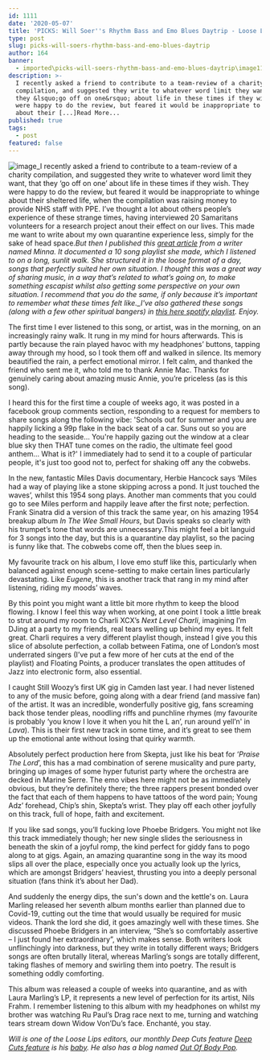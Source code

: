 ```yaml
---
id: 1111
date: '2020-05-07'
title: 'PICKS: Will Soer''s Rhythm Bass and Emo Blues Daytrip - Loose Lips'
type: post
slug: picks-will-soers-rhythm-bass-and-emo-blues-daytrip
author: 164
banner:
  - imported\picks-will-soers-rhythm-bass-and-emo-blues-daytrip\image1111.jpeg
description: >-
  I recently asked a friend to contribute to a team-review of a charity
  compilation, and suggested they write to whatever word limit they want, that
  they &lsquo;go off on one&rsquo; about life in these times if they wish. They
  were happy to do the review, but feared it would be inappropriate to whinge
  about their [...]Read More...
published: true
tags:
  - post
featured: false
---
```

![image](../imported\picks-will-soers-rhythm-bass-and-emo-blues-daytrip\image1111.jpeg)_I recently asked a friend to contribute to a team-review of a charity compilation, and suggested they write to whatever word limit they want, that they ‘go off on one’ about life in these times if they wish. They were happy to do the review, but feared it would be inappropriate to whinge about their sheltered life, when the compilation was raising money to provide NHS staff with PPE. I’ve thought a lot about others people’s experience of these strange times, having interviewed 20 Samaritans volunteers for a research project anout their effect on our lives. This made me want to write about my own quarantine experience less, simply for the sake of head space.__But then I published this_ _[great article](http://loose-lips.co.uk/blog/picks-sss-soul-funk-psych-rock-daytrip) from_ _a writer named Minna. It documented a 10 song playlist she made, which I listened to on a long, sunlit walk. She structured it in the loose format of a day, songs that perfectly suited her own situation. I thought this was a great way of sharing music, in a way that’s related to what’s going on, to make something escapist whilst also getting some perspective on your own situation. I recommend that you do the same, if only because it’s important to remember what these times felt like.__I've also gathered these songs (along with a few other spiritual bangers) in_ [_this here spotify playlist_](https://open.spotify.com/playlist/6VUhUj0Wo1sDTjSCbZP4PZ?si=V0mm4goTQYKr9S1Eb51B8w)_. Enjoy._

The first time I ever listened to this song, or artist, was in the morning, on an increasingly rainy walk. It rung in my mind for hours afterwards. This is partly because the rain played havoc with my headphones’ buttons, tapping away through my hood, so I took them off and walked in silence. Its memory beautified the rain, a perfect emotional mirror. I felt calm, and thanked the friend who sent me it, who told me to thank Annie Mac. Thanks for genuinely caring about amazing music Annie, you’re priceless (as is this song).

I heard this for the first time a couple of weeks ago, it was posted in a facebook group comments section, responding to a request for members to share songs along the following vibe: 'Schools out for summer and you are happily licking a 99p flake in the back seat of a car. Suns out so you are heading to the seaside… You're happily gazing out the window at a clear blue sky then THAT tune comes on the radio, the ultimate feel good anthem… What is it?' I immediately had to send it to a couple of particular people, it's just too good not to, perfect for shaking off any the cobwebs. 

In the new, fantastic Miles Davis documentary, Herbie Hancock says ‘Miles had a way of playing like a stone skipping across a pond. It just touched the waves’, whilst this 1954 song plays. Another man comments that you could go to see Miles perform and happily leave after the first note; perfection. Frank Sinatra did a version of this track the same year, on his amazing 1954 breakup album _In The Wee Small Hours_, but Davis speaks so clearly with his trumpet’s tone that words are unnecessary.This might feel a bit languid for 3 songs into the day, but this is a quarantine day playlist, so the pacing is funny like that. The cobwebs come off, then the blues seep in.

My favourite track on his album, I love emo stuff like this, particularly when balanced against enough scene-setting to make certain lines particularly devastating. Like _Eugene_, this is another track that rang in my mind after listening, riding my moods’ waves.

By this point you might want a little bit more rhythm to keep the blood flowing. I know I feel this way when working, at one point I took a little break to strut around my room to Charli XCX’s _Next Level Charli_, imagining I’m DJing at a party to my friends, real tears welling up behind my eyes. It felt great. Charli requires a very different playlist though, instead I give you this slice of absolute perfection, a collab between Fatima, one of London’s most underrated singers (I’ve put a few more of her cuts at the end of the playlist) and Floating Points, a producer translates the open attitudes of Jazz into electronic form, also essential. 

I caught Still Woozy’s first UK gig in Camden last year. I had never listened to any of the music before, going along with a dear friend (and massive fan) of the artist. It was an incredible, wonderfully positive gig, fans screaming back those tender pleas, noodling riffs and punchline rhymes (my favourite is probably ‘you know I love it when you hit the L an’, run around yell’n' in _Lava_). This is their first new track in some time, and it’s great to see them up the emotional ante without losing that quirky warmth.

Absolutely perfect production here from Skepta, just like his beat for ‘_Praise The Lord_’, this has a mad combination of serene musicality and pure party, bringing up images of some hyper futurist party where the orchestra are decked in Marine Serre. The emo vibes here might not be as immediately obvious, but they’re definitely there; the three rappers present bonded over the fact that each of them happens to have tattoos of the word pain; Young Adz’ forehead, Chip’s shin, Skepta’s wrist. They play off each other joyfully on this track, full of hope, faith and excitement.

If you like sad songs, you’ll fucking love Phoebe Bridgers. You might not like this track immediately though; her new single slides the seriousness in beneath the skin of a joyful romp, the kind perfect for giddy fans to pogo along to at gigs. Again, an amazing quarantine song in the way its mood slips all over the place, especially once you actually look up the lyrics, which are amongst Bridgers’ heaviest, thrusting you into a deeply personal situation (fans think it’s about her Dad).

And suddenly the energy dips, the sun's down and the kettle's on. Laura Marling released her seventh album months earlier than planned due to Covid-19, cutting out the time that would usually be required for music videos. Thank the lord she did, it goes amazingly well with these times. She discussed Phoebe Bridgers in an interview, “She’s so comfortably assertive – I just found her extraordinary”, which makes sense. Both writers look unflinchingly into darkness, but they write in totally different ways; Bridgers songs are often brutally literal, whereas Marling’s songs are totally different, taking flashes of memory and swirling them into poetry. The result is something oddly comforting.

This album was released a couple of weeks into quarantine, and as with Laura Marling’s LP, it represents a new level of perfection for its artist, Nils Frahm. I remember listening to this album with my headphones on whilst my brother was watching Ru Paul’s Drag race next to me, turning and watching tears stream down Widow Von’Du’s face. Enchanté, you stay.

_Will is one of the Loose Lips editors, our monthly Deep Cuts feature_ _[Deep Cuts feature](http://loose-lips.co.uk/blog/fantasy-realm)_ _is his_ _[b](http://loose-lips.co.uk/blog/fantasy-realm)_[_aby_](http://loose-lips.co.uk/blog/fantasy-realm)_. He also has a blog named_ [_Out Of Body Pop_](https://outofbodypop.wordpress.com/)_._